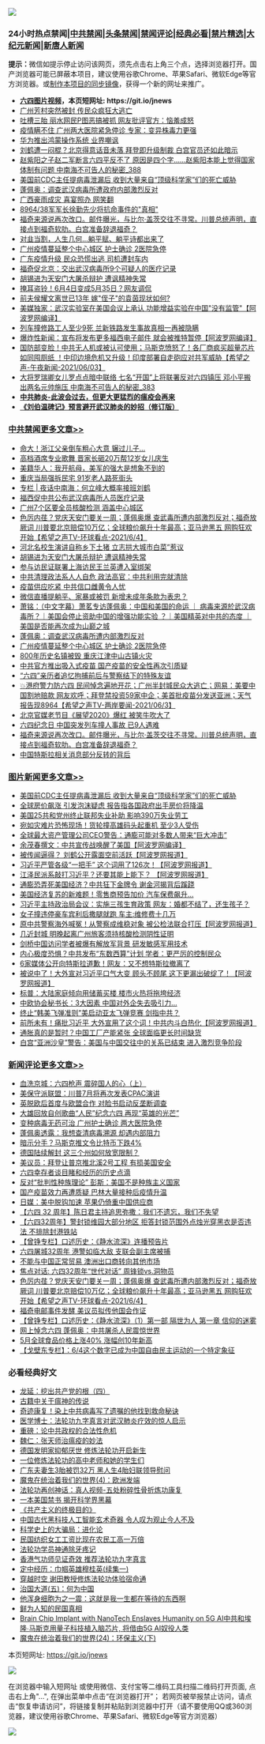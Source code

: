 ![](https://raw.githubusercontent.com/fqnews/bnews/master/64photo/fqnews-qr.jpg)

<div id="tt">
<h3>24小时热点禁闻|<a href="#%E4%B8%AD%E5%85%B1%E7%A6%81%E9%97%BB%E6%9B%B4%E5%A4%9A%E6%96%87%E7%AB%A0">中共禁闻</a>|<a href="#%E5%9B%BE%E7%89%87%E6%96%B0%E9%97%BB%E6%9B%B4%E5%A4%9A%E6%96%87%E7%AB%A0">头条禁闻</a>|<a href="#%E6%96%B0%E9%97%BB%E8%AF%84%E8%AE%BA%E6%9B%B4%E5%A4%9A%E6%96%87%E7%AB%A0">禁闻评论|<a href="#%E5%BF%85%E7%9C%8B%E7%BB%8F%E5%85%B8%E5%A5%BD%E6%96%87">经典必看|<a href="/video.md#%E7%A6%81%E7%89%87%E7%B2%BE%E9%80%89">禁片精选</a>|<a href="https://github.com/fqnews/djy/blob/master/gb/nf1351518.md#1">大纪元新闻</a>|<a href="https://github.com/fqnews/ntdtv/blob/master/gb/prog204.md#1">新唐人新闻</a></h3>
<div><b>提示：</b>微信如提示停止访问该网页，须先点击右上角三个点，选择浏览器打开。国产浏览器可能已屏蔽本项目，建议使用谷歌Chrome、苹果Safari、微软Edge等官方浏览器。或<a href="https://github.com/fqnews/bnews/blob/master/%E5%88%B6%E4%BD%9Cgit%E7%A6%81%E9%97%BB%E9%95%9C%E5%83%8F.md">制作本项目的同步镜像</a>，获得一个新的网址来推广。</div>
<ul>
<li><b><a href="http://d1.bdrive.tk/64.mp4" target="_blank">六四图片视频</a>，本页短网址: https://git.io/jnews</b></li>
<li><a href="/cnnews/20210604/1559898.md">广州芳村突然被封 传民众疯狂大逃亡</a></li>
<li><a href="/cbnews/20210604/1559929.md">吐槽三胎 丽水网民P图恶搞被抓 网友批评官方：恼羞成怒</a></li>
<li><a href="/cbnews/20210604/1560041.md">疫情瞒不住 广州两大医院紧急停诊 专家：变异株毒力更强</a></li>
<li><a href="/cnnews/20210604/1559978.md">华为推出鸿蒙操作系统 业界嘲讽</a></li>
<li><a href="/comments/20210604/1559955.md">刘鹤遭一闷棍？北京得意话音未落 拜登即升级制裁 白宫官员还如此暗示</a></li>
<li><a href="/comments/20210604/1560050.md">赵紫阳之子赵二军断言六四平反不了 原因是四个字……赵紫阳本能上觉得国家体制有问题 中南海不可告人的秘密_388</a></li>
<li><a href="/topimagenews/20210604/1560399.md">美国前CDC主任提病毒泄漏后 收到大量来自“顶级科学家”们的死亡威胁</a></li>
<li><a href="/cnnews/20210604/1560161.md">蓬佩奥：调查武汉病毒所遭政府内部激烈反对</a></li>
<li><a href="/cbnews/20210604/1560031.md">广西豪雨成灾 喜宴照办 网笑翻</a></li>
<li><a href="/cbnews/20210604/1559930.md">8964/38军军长徐勤先少将抗命事件的"真相"</a></li>
<li><a href="/comments/20210604/1560223.md">福奇来源说再次改口。邮件曝光，与比尔·盖茨交往不寻常。川普总统声明，直接点到福奇软肋。白宫准备辞退福奇？</a></li>
<li><a href="/cbnews/20210604/1559849.md">对韭当割，人生几何…躺平赋、躺平诗都出来了</a></li>
<li><a href="/cbnews/20210604/1560336.md">广州疫情蔓延整个中心城区 护士确诊 2医院急停</a></li>
<li><a href="/cbnews/20210604/1560204.md">广东疫情升级 民众恐慌出逃 司机遭封车内</a></li>
<li><a href="/comments/20210604/1560044.md">福奇促北京：交出武汉病毒所9个可疑人的医疗记录</a></li>
<li><a href="/cbnews/20210604/1560371.md">胡锡进为天安门大屠杀辩护 遭讽精神失常</a></li>
<li><a href="/cbnews/20210604/1560008.md">掩耳盗铃！6月4日变成5月35日？网友调侃</a></li>
<li><a href="/yule/20210604/1560275.md">前夫侯耀文离世已13年 嫁"侄子"的袁茵现状如何?</a></li>
<li><a href="/cnnews/20210604/1560174.md">美媒独家：武汉实验室在美国会议上承认 功能增益实验在中国"没有监管"【阿波罗网编译】</a></li>
<li><a href="/cbnews/20210604/1560007.md">列车撞修路工人至少9死 兰新铁路发生事故真相一再被隐瞒</a></li>
<li><a href="/cnnews/20210604/1560113.md">爆炸性新闻：宣布将发布更多福西电子邮件 就会被推特暂停【阿波罗网编译】</a></li>
<li><a href="/comments/20210604/1560022.md">国防部变脸！中共无人机或被认可使用；马斯克愤怒了！各厂商疯买超量芯片如同囤厕纸 ！中印边境危机又升级！印度部署自走砲应对共军威胁【希望之声-午夜新闻-2021/06/03】</a></li>
<li><a href="/comments/20210604/1560027.md">大将罗瑞卿女儿罗点点暗中联络 七名“开国”上将联署反对六四镇压 邓小平搬出两名元帅施压 中南海不可告人的秘密_383</a></li>
<li><b><a href="/comments/20200211/1275071.md" target="_blank">中共肺炎-此波会过去，但更大更猛烈的瘟疫会再来</a></b></li>
<li><b><a href="/comments/20200207/1272816.md" target="_blank">《刘伯温碑记》预言避开武汉肺炎的妙招（修订版）</a></b></li>
</ul>
</div>

<div class="catlist">
<h3><a href="/cbnews/" target="_blank">中共禁闻</a><span><a href="/cbnews/" target="_blank" rel="nofollow">更多文章>></a></span></h3>
<ul>
<li><a href="/cbnews/20210605/1560571.md" target="_blank">命大！浙江父亲倒车粗心大意 辗过儿子…</a></li>
<li><a href="/cbnews/20210605/1560536.md" target="_blank">高档酒席专业歌舞 晋家长砸20万帮12岁女儿庆生</a></li>
<li><a href="/cbnews/20210605/1560514.md" target="_blank">美籍华人：我开航母，美军的强大是想象不到的</a></li>
<li><a href="/cbnews/20210605/1560513.md" target="_blank">重庆当局强拆民宅 91岁老人路死街头</a></li>
<li><a href="/cbnews/20210605/1560508.md" target="_blank">专栏 | 夜话中南海：何立峰大概率接班刘鹤</a></li>
<li><a href="/cbnews/20210605/1560500.md" target="_blank">福西促中共公布武汉病毒所人员医疗记录</a></li>
<li><a href="/cbnews/20210605/1560492.md" target="_blank">广州7个区要全员核酸检测 涵盖中心城区</a></li>
<li><a href="/comments/20210605/1560482.md" target="_blank">色厉内荏？党庆天安门要关一周；蓬佩奥爆 查武毒所遭内部激烈反对；福奇放厥词 川普要北京赔偿10万亿；全球粮价飙升十年最高；亚马逊黑五 网购狂欢开始【希望之声TV-环球看点-2021/6/4】</a></li>
<li><a href="/cbnews/20210605/1560425.md" target="_blank">河北名校生演讲自称乡下土猪 立志拱大城市白菜”惹议</a></li>
<li><a href="/cbnews/20210604/1560371.md" target="_blank">胡锡进为天安门大屠杀辩护 遭讽精神失常</a></li>
<li><a href="/cbnews/20210604/1560370.md" target="_blank">参与访民证联署上海访民王兰英遭入室绑架</a></li>
<li><a href="/cbnews/20210604/1560363.md" target="_blank">中共清理政法系人人自危 政法高官：中共利用完就清除</a></li>
<li><a href="/cbnews/20210604/1560354.md" target="_blank">疫苗供应吃紧 中共信口雌黄令人忧</a></li>
<li><a href="/cbnews/20210604/1560353.md" target="_blank">微信直播提躺平、家暴或被罚 新增未成年条款为表忠？</a></li>
<li><a href="/cbnews/20210604/1560349.md" target="_blank">萧铭：（中文字幕）萧茗专访蓬佩奥：中国和美国的命运 ｜ 病毒来源於武汉病毒所？｜美国会停止资助中国的增强功能实验 ？｜美国精英对中共的态度 ｜美国是否能再次成为山巅之城</a></li>
<li><a href="/cbnews/20210604/1560343.md" target="_blank">蓬佩奥：调查武汉病毒所遭内部激烈反对</a></li>
<li><a href="/cbnews/20210604/1560336.md" target="_blank">广州疫情蔓延整个中心城区 护士确诊 2医院急停</a></li>
<li><a href="/cbnews/20210604/1560310.md" target="_blank">800年历史名镇被毁 重庆江津中山古镇火灾</a></li>
<li><a href="/cbnews/20210604/1560309.md" target="_blank">中共官方推出吸入式疫苗 国产疫苗的安全性再次引质疑</a></li>
<li><a href="/cbnews/20210604/1560282.md" target="_blank">“六四”亲历者追忆拘捕前后与警察结下的特殊友谊</a></li>
<li><a href="/comments/20210604/1560238.md" target="_blank">💥港府警力防六四 民间悼念遍地开花；广州半封城民众大逃亡；网易：美要中国割地赔款 网友欢呼；拜登禁投资59家中企；美首批疫苗分发送亚洲；天气报告现8964【希望之声TV-两岸要闻-2021/06/3】</a></li>
<li><a href="/cbnews/20210604/1560235.md" target="_blank">北京官媒老节目《展望2020》爆红 被笑牛吹大了</a></li>
<li><a href="/cbnews/20210604/1560234.md" target="_blank">六四纪念日 中国突发列车撞人事故 已9人遇难</a></li>
<li><a href="/comments/20210604/1560223.md" target="_blank">福奇来源说再次改口。邮件曝光，与比尔·盖茨交往不寻常。川普总统声明，直接点到福奇软肋。白宫准备辞退福奇？</a></li>
<li><a href="/cbnews/20210604/1560222.md" target="_blank">中国特斯拉相关消息部分反转的背后</a></li>

</ul>
</div>
<div class="catlist">
<h3><a href="/topimagenews/" target="_blank">图片新闻</a><span><a href="/topimagenews/" target="_blank" rel="nofollow">更多文章>></a></span></h3>
<ul>
<li><a href="/topimagenews/20210604/1560399.md" target="_blank">美国前CDC主任提病毒泄漏后 收到大量来自“顶级科学家”们的死亡威胁</a></li>
<li><a href="/topimagenews/20210604/1559716.md" target="_blank">全球房价飙涨 引发泡沫疑虑 报告指各国政府出手房价将降温</a></li>
<li><a href="/topimagenews/20210604/1559658.md" target="_blank">美国25共和党州终止联邦失业补助 影响390万失业劳工</a></li>
<li><a href="/topimagenews/20210604/1559625.md" target="_blank">宛如灾难片恐怖现场！货轮撞高雄码头起重机 至少3人受伤</a></li>
<li><a href="/topimagenews/20210604/1559624.md" target="_blank">全球最大资产管理公司CEO警告：通膨可能对多数人带来“巨大冲击”</a></li>
<li><a href="/topimagenews/20210603/1559198.md" target="_blank">余茂春撰文：中共宣传战唤醒了美国【阿波罗网编译】</a></li>
<li><a href="/topimagenews/20210602/1558626.md" target="_blank">被传闻逼得？ 刘鹤公开露面空前活跃【阿波罗网报道】</a></li>
<li><a href="/topimagenews/20210602/1558579.md" target="_blank">习近平严管各级“一把手” 这个词用了126次！【阿波罗网报道】</a></li>
<li><a href="/topimagenews/20210601/1557942.md" target="_blank">江泽民派系敲打习近平？还要其能上能下？ 【阿波罗网报道】</a></li>
<li><a href="/topimagenews/20210601/1557763.md" target="_blank">通膨恐弄死美国经济？中共狂下金牌令 谢金河揭背后蹊跷</a></li>
<li><a href="/topimagenews/20210601/1557490.md" target="_blank">美国经济复苏的新难题！零售商预告加价 汽车保费飙升…</a></li>
<li><a href="/topimagenews/20210531/1557253.md" target="_blank">习近平主持政治局会议：实施三孩生育政策 网友：婚都不结了，还生孩子？</a></li>
<li><a href="/topimagenews/20210531/1557216.md" target="_blank">女子撞违停豪车宾利后撒腿就跑 车主:维修费十几万</a></li>
<li><a href="/topimagenews/20210531/1557014.md" target="_blank">原中共警察海外喊冤！从警察成维稳对象 被公检法联合打压【阿波罗网报道】</a></li>
<li><a href="/topimagenews/20210531/1556882.md" target="_blank">几近封城 明晚起离广州旅客须持核酸检测阴性证明</a></li>
<li><a href="/topimagenews/20210531/1556881.md" target="_blank">剑桥中国访问学者被爆有解放军背景 研发敏感军用技术</a></li>
<li><a href="/topimagenews/20210530/1556364.md" target="_blank">内心极度恐惧？中共发布“东数西算”计划 学者：更严厉的控制民众</a></li>
<li><a href="/topimagenews/20210529/1556157.md" target="_blank">6家媒体公开向特斯拉道歉！网友：又不想特斯拉撤离了</a></li>
<li><a href="/topimagenews/20210529/1556099.md" target="_blank">被说中了！大外宣对习近平口气大变 顾头不顾尾 这下更漏出破绽了！【阿波罗网报道】</a></li>
<li><a href="/topimagenews/20210529/1555930.md" target="_blank">标普：大陆家庭倾向用储蓄买楼 楼市火热将拖垮经济</a></li>
<li><a href="/topimagenews/20210529/1555876.md" target="_blank">中欧协会秘书长：3大因素 中国对外企失去吸引力…</a></li>
<li><a href="/topimagenews/20210529/1555852.md" target="_blank">终止“韩美飞弹准则”美启动亚太飞弹竞赛 剑指中共？</a></li>
<li><a href="/topimagenews/20210528/1555477.md" target="_blank">前所未有！痛批习近平 大外宣用了这个词！中共内斗白热化【阿波罗网报道】</a></li>
<li><a href="/topimagenews/20210528/1555148.md" target="_blank">通胀真的是暂时？中国工厂产能紧张 全球面临更长时间缺货</a></li>
<li><a href="/topimagenews/20210527/1554774.md" target="_blank">白宫“亚洲沙皇”警告：美国与中国交往中的关系已结束 进入激烈竞争阶段</a></li>

</ul>
</div>
<div class="catlist">
<h3><a href="/comments/" target="_blank">新闻评论</a><span><a href="/comments/" target="_blank" rel="nofollow">更多文章>></a></span></h3>
<ul>
<li><a href="/comments/20210605/1560567.md" target="_blank">血洗京城：六四枪声 震碎国人的心（上）</a></li>
<li><a href="/comments/20210605/1560562.md" target="_blank">美保守派联盟：川普7月将再次发表CPAC演讲</a></li>
<li><a href="/comments/20210605/1560561.md" target="_blank">英脱欧后首度与欧盟合作 对脸书启动反垄断调查</a></li>
<li><a href="/comments/20210605/1560548.md" target="_blank">大雄回放自创歌曲“人民”纪念六四 再现“英雄的光芒”</a></li>
<li><a href="/comments/20210605/1560547.md" target="_blank">变种病毒无药可治 广州护士确诊 两大医院急停</a></li>
<li><a href="/comments/20210605/1560529.md" target="_blank">蓬佩奥透露：我想查清病毒溯源 却遇内部阻力</a></li>
<li><a href="/comments/20210605/1560528.md" target="_blank">暗示分手？马斯克推文令比特币下跌4%</a></li>
<li><a href="/comments/20210605/1560527.md" target="_blank">德国陆续解封 这三个州如何放宽限制？</a></li>
<li><a href="/comments/20210605/1560510.md" target="_blank">美议员：拜登让普京推北溪2号工程 有损美国安全</a></li>
<li><a href="/comments/20210605/1560497.md" target="_blank">六四幸存者谈目睹和经历的历史点滴</a></li>
<li><a href="/comments/20210605/1560496.md" target="_blank">反对“批判性种族理论” 彭斯：美国不是种族主义国家</a></li>
<li><a href="/comments/20210605/1560495.md" target="_blank">国产疫苗效力再遭质疑 巴林大量接种后疫情升温</a></li>
<li><a href="/comments/20210605/1560494.md" target="_blank">日媒：美中脱钩加速 苹果仍倚重中国供应商</a></li>
<li><a href="/comments/20210605/1560491.md" target="_blank">【六四 32 周年】陈日君主持追思弥撒：我们不遗忘，我们不失望</a></li>
<li><a href="/comments/20210605/1560490.md" target="_blank">【六四32周年】警封锁维园大部分地区 拒答封锁范围外点烛光穿黑衣是否违法 不排除封港铁站</a></li>
<li><a href="/comments/20210605/1560489.md" target="_blank">【曾铮专栏】口述历史：《静水流深》连播预告片</a></li>
<li><a href="/comments/20210605/1560488.md" target="_blank">六四屠城32周年 港警如临大敌 支联会副主席被捕</a></li>
<li><a href="/comments/20210605/1560487.md" target="_blank">不能与中国正常贸易 澳洲出口商转向其他市场</a></li>
<li><a href="/comments/20210605/1560486.md" target="_blank">焦点对话: 六四32周年“世代对话” 周锋锁vs.洞物员</a></li>
<li><a href="/comments/20210605/1560482.md" target="_blank">色厉内荏？党庆天安门要关一周；蓬佩奥爆 查武毒所遭内部激烈反对；福奇放厥词 川普要北京赔偿10万亿；全球粮价飙升十年最高；亚马逊黑五 网购狂欢开始【希望之声TV-环球看点-2021/6/4】</a></li>
<li><a href="/comments/20210605/1560480.md" target="_blank">福奇电邮事件发酵 美议员拟传他国会作证</a></li>
<li><a href="/comments/20210605/1560477.md" target="_blank">【曾铮专栏】口述历史：《静水流深》（1）第一部 隔世为人 第一章 信仰的迷雾</a></li>
<li><a href="/comments/20210605/1560472.md" target="_blank">网上悼念六四 蓬佩奥：中共屠杀人民震惊世界</a></li>
<li><a href="/comments/20210605/1560471.md" target="_blank">5月全球食品价格上涨40% 涨幅创10年新高</a></li>
<li><a href="/comments/20210605/1560457.md" target="_blank">【戈壁东专栏】：6/4这个数字已成为中国自由民主运动的一个特定象征</a></li>

</ul>
</div>

<div class="catlist">
<h3>必看经典好文</h3>
<ul>
<li><a href="/comments/20200930/1405812.md" target="_blank">龙延：挖出共产党的根（四）</a></li>
<li><a href="/ccpdope/20200531/1337409.md" target="_blank">古籍中关于瘟神的传说</a></li>
<li><a href="/topimagenews/20210131/1478453.md" target="_blank">奇迹康复！染上中共病毒写了遗嘱的他找到救命秘诀</a></li>
<li><a href="/comments/20200820/1382989.md" target="_blank">医学博士：法轮功九字真言对武汉肺炎疗效的惊人启示</a></li>
<li><a href="/comments/20200705/783271.md" target="_blank">重磅：论中共政权的合法性危机</a></li>
<li><a href="/comments/20200224/1282494.md" target="_blank">魏仁：张天师治瘟疫的妙法</a></li>
<li><a href="/comments/20200722/1364497.md" target="_blank">德国发明家抑郁厌世 修炼法轮功开启新生</a></li>
<li><a href="/cbnews/20200702/1354550.md" target="_blank">一位修炼法轮功的高中老师和她的学生们</a></li>
<li><a href="/cbnews/20200611/1343037.md" target="_blank">广东夫妻生3胎被罚32万 黑人生4胎妇联领导慰问</a></li>
<li><a href="/topimagenews/20180522/946266.md" target="_blank">魔鬼在统治着我们的世界(4)：欧洲发端</a></li>
<li><a href="/comments/20190516/1128964.md" target="_blank">法轮功再创神话：真人视频-五处粉碎性骨折炼功康复</a></li>
<li><a href="/lifebaike/20210222/1491794.md" target="_blank">一本美国禁书 揭开科学界黑幕</a></li>
<li><a href="/bookwiki/20171120/858084.md" target="_blank">《共产主义的终极目的》</a></li>
<li><a href="/comments/20210223/1492497.md" target="_blank">中国古代黑科技人工智能玄术奇器 令人叹为观止今人不及</a></li>
<li><a href="/comments/20200605/783246.md" target="_blank">科学史上的大骗局：进化论</a></li>
<li><a href="/lifebaike/20200515/1328783.md" target="_blank">民国纺织女工工资比现在农民工高一万倍</a></li>
<li><a href="/health/20170626/780263.md" target="_blank">法轮功学员神通除牙疼记</a></li>
<li><a href="/comments/20200517/1330064.md" target="_blank">香港气功师见证奇效 推荐法轮功九字真言</a></li>
<li><a href="/tculture/20161028/606931.md" target="_blank">定中经历：巾帼英雄穆桂英(续集一)</a></li>
<li><a href="/comments/20200511/1322384.md" target="_blank">穿越时空 谢田教授修炼法轮功体验宿命通</a></li>
<li><a href="/cbnews/20180311/913065.md" target="_blank">治国大道(五)：何为中国</a></li>
<li><a href="/topimagenews/20210219/1489990.md" target="_blank">他浑身细胞为之一震：这就是我一生都在等待的东西啊</a></li>
<li><a href="/comments/20200926/1403589.md" target="_blank">鲜为人知的民国真相</a></li>
<li><a href="/comments/20200901/1451956.md" target="_blank">Brain Chip Implant with NanoTech Enslaves Humanity on 5G AI中共和埃隆∙马斯克用量子科技植入脑芯片, 将借由5G AI奴役人类</a></li>
<li><a href="/cbnews/20180907/994846.md" target="_blank">魔鬼在统治着我们的世界(24)：环保主义(下)</a></li>

</ul>
</div>

本页短网址: https://git.io/jnews

![](https://raw.githubusercontent.com/fqnews/bnews/master/64photo/fqnews-qr.jpg)

在浏览器中输入短网址 或使用微信、支付宝等二维码工具扫描二维码打开页面, 点击右上角"...", 在弹出菜单中点击“在浏览器打开”； 若网页被举报禁止访问，请点击“恢复申请访问”，将链接复制并粘贴到浏览器中打开（请不要使用QQ或360浏览器，建议使用谷歌Chrome、苹果Safari、微软Edge等官方浏览器）

![](https://raw.githubusercontent.com/fqnews/bnews/master/64photo/wx.jpg)